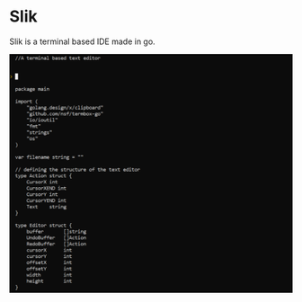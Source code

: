 # Slik
Slik is a terminal based IDE made in go.

![ExampleOfTextEditor](./README_files/ReadMeScreenShot.png)
